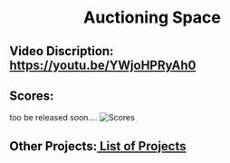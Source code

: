 <div align="center"><h1>
 <mark style="background-color: white; color: black;" align="center"><b>Auctioning Space</b></mark></h1>
</div>

## <mark style="background-color: white; color: black;"><b>Video Discription:</b></mark>  <https://youtu.be/YWjoHPRyAh0>

## <mark style="background-color: white; color: black;"><b>Scores:</b></mark>
too be released soon....
![Scores]()

## <mark style="background-color: white; color: black;"><b>Other Projects:<a href="https://github.com/Sandhu-Sahil/Project_List_Professional_Web_Programming_Harvard_University"> List of Projects</a></b></mark>
